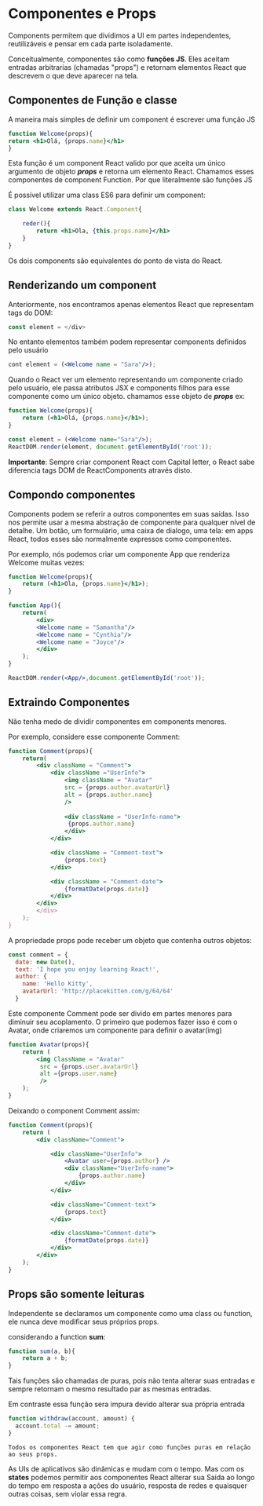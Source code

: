 # Componentes e Props

Components permitem que dividimos a UI em partes independentes, reutilizáveis e pensar em cada
parte isoladamente.

Conceitualmente, componentes são como **funções JS**. Eles aceitam entradas arbitrarias (chamadas "props") e retornam
elementos React que descrevem o que deve aparecer na tela.

## Componentes de Função e classe

A maneira mais simples de definir um component é escrever uma função JS

~~~ jsx
function Welcome(props){
return <h1>Olá, {props.name}</h1>
}
~~~

Esta função é um component React valido por que aceita um único argumento de objeto ***props*** e
retorna um elemento React. Chamamos esses componentes de component Function. Por que literalmente são 
funções JS


É possível utilizar uma class ES6 para definir um component:


~~~ jsx
class Welcome extends React.Component{

    reder(){
        return <h1>Ola, {this.props.name}</h1>
    }
}
~~~

Os dois components são equivalentes do ponto de vista do React.


## Renderizando um component

Anteriormente, nos encontramos apenas elementos React que representam tags do DOM:

~~~ jsx
const element = </div>
~~~

No entanto elementos também podem representar components definidos pelo usuário

~~~ jsx
cont element = (<Welcome name = "Sara"/>);
~~~

Quando o React ver um elemento representando um componente criado pelo usuário, ele
passa atributos JSX e components filhos para esse componente como um único objeto. chamamos 
esse objeto de ***props***
ex:

~~~ jsx
function Welcome(props){
    return (<h1>Olá, {props.name}</h1>);
}

const element = (<Welcome name="Sara"/>);
ReactDOM.render(element, document.getElementById('root'));
~~~

**Importante**: Sempre criar component React com Capital letter, o React sabe diferencia
tags DOM de ReactComponents através disto.

## Compondo componentes

Components podem se referir a outros componentes em suas saídas. Isso nos permite usar a mesma abstração de
componente para qualquer nível de detalhe. Um botão, um formulário, uma caixa de dialogo, uma tela: em apps
React, todos esses são normalmente expressos como componentes.

Por exemplo, nós podemos criar um componente App que renderiza Welcome muitas vezes:

~~~ jsx
function Welcome(props){
    return (<h1>Ola, {props.name}</h1>);
}

function App(){
    return(
        <div>
        <Welcome name = "Samantha"/>
        <Welcome name = "Cynthia"/>
        <Welcome name = "Joyce"/>
        </div>
    );
}

ReactDOM.render(<App/>,document.getElementById('root'));
~~~

## Extraindo Componentes

Não tenha medo de dividir componentes em components menores.

Por exemplo, considere esse componente Comment:

~~~ jsx
function Comment(props){
    return(
        <div className = "Comment">
            <div className ="UserInfo">
                <img className = "Avatar"
                src = {props.author.avatarUrl}
                alt = {props.author.name}
                />
                
                <div className = "UserInfo-name">
                 {props.author.name}
                </div>
            </div>

            <div className = "Comment-text">
                {props.text}
            </div>

            <div className = "Comment-date">
                {formatDate(props.date)}
            </div>
        </div>
        </div>
    );
}
~~~

A propriedade props pode receber um objeto que contenha outros objetos:

~~~ jsx
const comment = {
  date: new Date(),
  text: 'I hope you enjoy learning React!',
  author: {
    name: 'Hello Kitty',
    avatarUrl: 'http://placekitten.com/g/64/64'
  }
~~~

Este componente Comment pode ser divido em partes menores para diminuir seu 
acoplamento. O primeiro que podemos fazer isso é com o Avatar, onde criaremos um componente
para definir o avatar(img)

~~~ jsx
function Avatar(props){
    return (
        <img ClassName = "Avatar"
         src = {props.user.avatarUrl}
         alt ={props.user.name}
         />
    );
}
~~~

Deixando o component Comment assim:

~~~ jsx
function Comment(props){
    return (
        <div className="Comment">

            <div className="UserInfo">
                <Avatar user={props.author} />
                <div className="UserInfo-name">
                    {props.author.name}
                </div>
            </div>

            <div className="Comment-text">
                {props.text}
            </div>

            <div className="Comment-date">
                {formatDate(props.date)}
            </div>
        </div>
    );
}
~~~


## Props são somente leituras

Independente se declaramos um componente como uma class ou function, ele
nunca deve modificar seus próprios props.

considerando a function **sum**:

~~~ jsx
function sum(a, b){
    return a + b;
}
~~~

Tais funções são chamadas de puras, pois não tenta alterar suas entradas e sempre
retornam o mesmo resultado par as mesmas entradas.

Em contraste essa função sera impura devido alterar sua própria entrada

~~~ jsx
function withdraw(account, amount) {
  account.total -= amount;
}
~~~

    Todos os componentes React tem que agir como funções puras em relação ao seus props.

As UIs de aplicativos são dinâmicas e mudam com o tempo. Mas com os **states** podemos permitir
aos componentes React alterar sua Saida ao longo do tempo em resposta a ações do usuário, resposta de redes
e quaisquer outras coisas, sem violar essa regra.